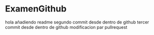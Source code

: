 # ExamenGithub
hola añadiendo readme
segundo commit desde dentro de github
tercer commit desde dentro de github
modificacion par pullrequest
